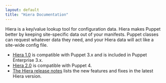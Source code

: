 ```yaml
---
layout: default
title: "Hiera Documentation"
---
```


Hiera is a key/value lookup tool for configuration data. Hiera makes Puppet better by keeping site-specific data out of your manifests. Puppet classes can request whatever data they need, and your Hiera data will act like a site-wide config file.

* [Hiera 1.0](/hiera/1/index.html) is compatible with Puppet 3.x and is included in Puppet Enterprise 3.x.
* [Hiera 2.0](/hiera/2.0/index.html) is compatible with Puppet 4.
* [The Hiera release notes](/hiera/latest/release_notes.html) lists the new features and fixes in the latest Hiera version.
